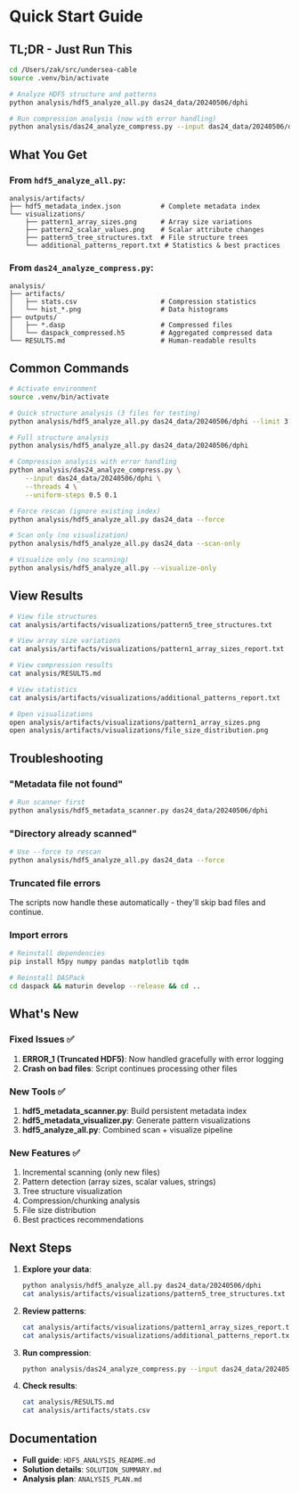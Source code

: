 # Quick Start Guide

## TL;DR - Just Run This

```bash
cd /Users/zak/src/undersea-cable
source .venv/bin/activate

# Analyze HDF5 structure and patterns
python analysis/hdf5_analyze_all.py das24_data/20240506/dphi

# Run compression analysis (now with error handling)
python analysis/das24_analyze_compress.py --input das24_data/20240506/dphi --threads 4
```

## What You Get

### From `hdf5_analyze_all.py`:

```
analysis/artifacts/
├── hdf5_metadata_index.json          # Complete metadata index
└── visualizations/
    ├── pattern1_array_sizes.png      # Array size variations
    ├── pattern2_scalar_values.png    # Scalar attribute changes
    ├── pattern5_tree_structures.txt  # File structure trees
    └── additional_patterns_report.txt # Statistics & best practices
```

### From `das24_analyze_compress.py`:

```
analysis/
├── artifacts/
│   ├── stats.csv                     # Compression statistics
│   └── hist_*.png                    # Data histograms
├── outputs/
│   ├── *.dasp                        # Compressed files
│   └── daspack_compressed.h5         # Aggregated compressed data
└── RESULTS.md                        # Human-readable results
```

## Common Commands

```bash
# Activate environment
source .venv/bin/activate

# Quick structure analysis (3 files for testing)
python analysis/hdf5_analyze_all.py das24_data/20240506/dphi --limit 3

# Full structure analysis
python analysis/hdf5_analyze_all.py das24_data/20240506/dphi

# Compression analysis with error handling
python analysis/das24_analyze_compress.py \
    --input das24_data/20240506/dphi \
    --threads 4 \
    --uniform-steps 0.5 0.1

# Force rescan (ignore existing index)
python analysis/hdf5_analyze_all.py das24_data --force

# Scan only (no visualization)
python analysis/hdf5_analyze_all.py das24_data --scan-only

# Visualize only (no scanning)
python analysis/hdf5_analyze_all.py --visualize-only
```

## View Results

```bash
# View file structures
cat analysis/artifacts/visualizations/pattern5_tree_structures.txt

# View array size variations
cat analysis/artifacts/visualizations/pattern1_array_sizes_report.txt

# View compression results
cat analysis/RESULTS.md

# View statistics
cat analysis/artifacts/visualizations/additional_patterns_report.txt

# Open visualizations
open analysis/artifacts/visualizations/pattern1_array_sizes.png
open analysis/artifacts/visualizations/file_size_distribution.png
```

## Troubleshooting

### "Metadata file not found"

```bash
# Run scanner first
python analysis/hdf5_metadata_scanner.py das24_data/20240506/dphi
```

### "Directory already scanned"

```bash
# Use --force to rescan
python analysis/hdf5_analyze_all.py das24_data --force
```

### Truncated file errors

The scripts now handle these automatically - they'll skip bad files and continue.

### Import errors

```bash
# Reinstall dependencies
pip install h5py numpy pandas matplotlib tqdm

# Reinstall DASPack
cd daspack && maturin develop --release && cd ..
```

## What's New

### Fixed Issues ✅

1. **ERROR_1 (Truncated HDF5)**: Now handled gracefully with error logging
2. **Crash on bad files**: Script continues processing other files

### New Tools ✅

1. **hdf5_metadata_scanner.py**: Build persistent metadata index
2. **hdf5_metadata_visualizer.py**: Generate pattern visualizations
3. **hdf5_analyze_all.py**: Combined scan + visualize pipeline

### New Features ✅

1. Incremental scanning (only new files)
2. Pattern detection (array sizes, scalar values, strings)
3. Tree structure visualization
4. Compression/chunking analysis
5. File size distribution
6. Best practices recommendations

## Next Steps

1. **Explore your data**:

   ```bash
   python analysis/hdf5_analyze_all.py das24_data/20240506/dphi
   cat analysis/artifacts/visualizations/pattern5_tree_structures.txt
   ```

2. **Review patterns**:

   ```bash
   cat analysis/artifacts/visualizations/pattern1_array_sizes_report.txt
   cat analysis/artifacts/visualizations/additional_patterns_report.txt
   ```

3. **Run compression**:

   ```bash
   python analysis/das24_analyze_compress.py --input das24_data/20240506/dphi --threads 4
   ```

4. **Check results**:
   ```bash
   cat analysis/RESULTS.md
   cat analysis/artifacts/stats.csv
   ```

## Documentation

- **Full guide**: `HDF5_ANALYSIS_README.md`
- **Solution details**: `SOLUTION_SUMMARY.md`
- **Analysis plan**: `ANALYSIS_PLAN.md`




